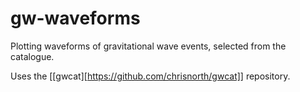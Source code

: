 # gw-waveforms
Plotting waveforms of gravitational wave events, selected from the catalogue.

Uses the [[gwcat][https://github.com/chrisnorth/gwcat]] repository.
